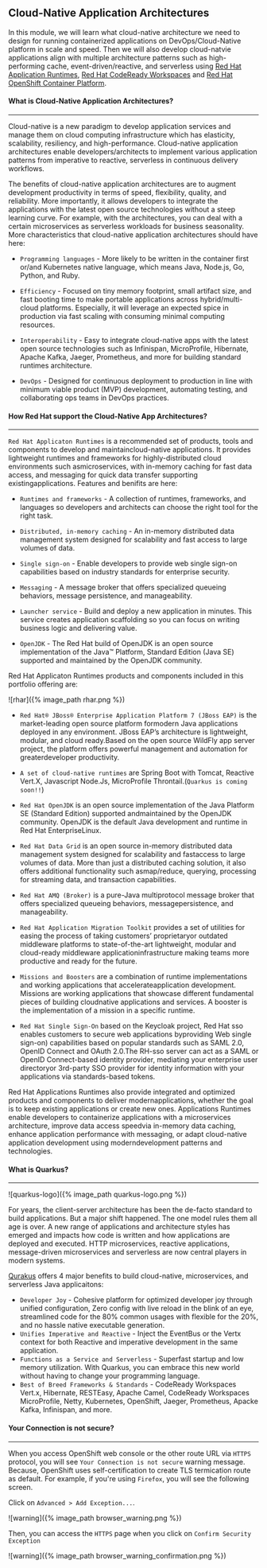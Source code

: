 ## Cloud-Native Application Architectures

In this module, we will learn what cloud-native architecture we need to design for running containerized applications on DevOps/Cloud-Native platform in scale and speed.
Then we will also develop cloud-natvie applications align with multiple architecture patterns such as high-performing cache, event-driven/reactive, and serverless using 
[Red Hat Application Runtimes](https://www.redhat.com/en/technologies/cloud-computing/openshift/application-runtimes), [Red Hat CodeReady Workspaces](https://developers.redhat.com/products/codeready-workspaces/overview) and 
[Red Hat OpenShift Container Platform](https://www.redhat.com/en/technologies/cloud-computing/openshift).


#### What is Cloud-Native Application Architectures?

---

Cloud-native is a new paradigm to develop application services and manage them on cloud computing infrastructure 
which has elasticity, scalability, resiliency, and high-performance. Cloud-native application architectures enable 
developers/architects to implement various application patterns from imperative to reactive, serverless in continuous delivery workflows.

The benefits of cloud-native application architectures are to augment development productivity in terms of speed, 
flexibility, quality, and reliability. More importantly, it allows developers to integrate the applications with the 
latest open source technologies without a steep learning curve. For example, with the architectures, you can deal with a certain 
microservices as serverless workloads for business seasonality. More characteristics that cloud-native application architectures should have here:

 * `Programming languages` - More likely to be written in the container first or/and Kubernetes native language, which means Java, Node.js, Go, Python, and Ruby.

 * `Efficiency` - Focused on tiny memory footprint, small artifact size, and fast booting time to make portable applications across hybrid/multi-cloud platforms. Especially, it will leverage an expected spice in production via fast scaling with consuming minimal computing resources.

 * `Interoperability` - Easy to integrate cloud-native apps with the latest open source technologies such as Infinispan, MicroProfile, Hibernate, Apache Kafka, Jaeger, Prometheus, and more for building standard runtimes architecture.

 * `DevOps` - Designed for continuous deployment to production in line with minimum viable product (MVP) development, automating testing, and collaborating ops teams in DevOps practices.


#### How Red Hat support the Cloud-Native App Architectures?

---

`Red Hat Applicaton Runtime​s​` is a recommended set of products, tools and components to develop and maintaincloud-native applications. It provides lightweight 
runtimes and frameworks for highly-distributed cloud environments such asmicroservices, with in-memory caching for fast data access, and messaging for quick data 
transfer supporting existingapplications. Features and benifits are here:

 * `Runtimes and frameworks` - A collection of runtimes, frameworks, and languages so developers and architects can choose the right tool for the right task.

 * `Distributed, in-memory caching` - An in-memory distributed data management system designed for scalability and fast access to large volumes of data.
 
 * `Single sign-on` - Enable developers to provide web single sign-on capabilities based on industry standards for enterprise security.
 
 * `Messaging` - A message broker that offers specialized queueing behaviors, message persistence, and manageability.
 
 * `Launcher service` - Build and deploy a new application in minutes. This service creates application scaffolding so you can focus on writing business logic and delivering value.
 
 * `OpenJDK` - The Red Hat build of OpenJDK is an open source implementation of the Java™ Platform, Standard Edition (Java SE) supported and maintained by the OpenJDK community.

Red Hat Applicaton Runtime​s​ products and components included in this portfolio offering are:

![rhar]({% image_path rhar.png %})

 * `Red Hat® JBoss® Enterprise Application Platform 7​​ (JBoss EAP)` is the market-leading open source platform formodern Java applications deployed in any environment. 
    JBoss EAP’s architecture is lightweight, modular, and cloud ready.Based on the open source WildFly app server project, the platform offers powerful management and 
    automation for greaterdeveloper productivity.

 * `A set of cloud-native runtimes` are Spring Boot with Tomcat, Reactive Vert.X, Javascript Node.Js, MicroProfile Throntail.(`Quarkus is coming soon!!`) 

 * `Red Hat OpenJDK​`​ is an open source implementation of the Java Platform SE (Standard Edition) supported andmaintained 
    by the OpenJDK community. OpenJDK is the default Java development and runtime in Red Hat EnterpriseLinux.

 * `Red Hat Data Grid​`​ is an open source ​in-memory distributed data management system designed for scalability and fastaccess to large volumes of data. 
    More than just a distributed caching solution, it also offers additional functionality such asmap/reduce, querying, processing for streaming data, and 
    transaction capabilities​.

 * `Red Hat AMQ​​ (Broker)` is a pure-Java multiprotocol message broker that offers specialized queueing behaviors, messagepersistence, and manageability.
 
 * `Red Hat Application Migration Toolkit​`​ provides a set of utilities for easing the process of taking customers’ proprietaryor outdated middleware platforms to 
    state-of-the-art lightweight, modular and cloud-ready middleware applicationinfrastructure making teams more productive and ready for the future.

 * `Missions and Boosters`​​ are a combination of runtime implementations and working applications that accelerateapplication development. ​Missions are working 
    applications that showcase different fundamental pieces of building cloudnative applications and services. A booster is the implementation of a mission in a specific runtime.

 * `Red Hat Single Sign-On​​` based on the Keycloak project, Red Hat sso enables customers to secure web applications byproviding Web single sign-on) capabilities 
    based on popular standards such as SAML 2.0, OpenID Connect and OAuth 2.0.The RH-sso server can act as a SAML or OpenID Connect-based identity provider, 
    mediating your enterprise user directoryor 3rd-party SSO provider for identity information with your applications via standards-based tokens.

Red Hat Applications Runtimes​​ also provide integrated and optimized products and components to deliver modernapplications, whether the goal is to keep 
existing applications or create new ones. Applications Runtimes enable developers to containerize applications with a microservices architecture, improve data access 
speedvia in-memory data caching, enhance application performance with messaging, or adapt cloud-native application development using moderndevelopment patterns and technologies.

#### What is Quarkus? 

---

![quarkus-logo]({% image_path quarkus-logo.png %})

For years, the client-server architecture has been the de-facto standard to build applications. 
But a major shift happened. The one model rules them all age is over. A new range of applications 
and architecture styles has emerged and impacts how code is written and how applications are deployed and executed. 
HTTP microservices, reactive applications, message-driven microservices and serverless are now central players in modern systems.

[Qurakus](https://Quarkus.io/) offers 4 major benefits to build cloud-native, microservices, and serverless Java applicaitons:

* `Developer Joy` - Cohesive platform for optimized developer joy through unified configuration, Zero config with live reload in the blink of an eye,
   streamlined code for the 80% common usages with flexible for the 20%, and no hassle native executable generation.
* `Unifies Imperative and Reactive` - Inject the EventBus or the Vertx context for both Reactive and imperative development in the same application.
* `Functions as a Service and Serverless` - Superfast startup and low memory utilization. With Quarkus, you can embrace this new world without having 
  to change your programming language.
* `Best of Breed Frameworks & Standards` - CodeReady Workspaces Vert.x, Hibernate, RESTEasy, Apache Camel, CodeReady Workspaces MicroProfile, Netty, Kubernetes, OpenShift,
  Jaeger, Prometheus, Apacke Kafka, Infinispan, and more.


#### Your Connection is not secure?

---

When you access OpenShift web console or the other route URL via `HTTPS` protocol, you will see `Your Connection is not secure` warning message.
Because, OpenShift uses self-certification to create TLS termication route as default. For example, if you're using `Firefox`, you will see the following screen.

Click on `Advanced > Add Exception...`.

![warning]({% image_path browser_warning.png %})

Then, you can access the `HTTPS` page when you click on `Confirm Security Exception`

![warning]({% image_path browser_warning_confirmation.png %})
